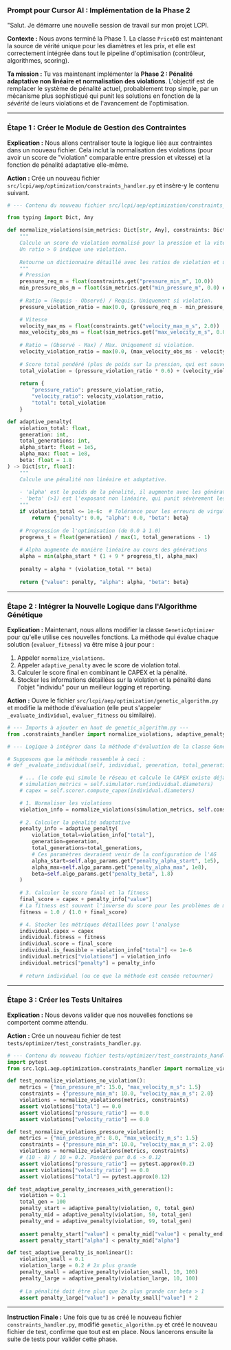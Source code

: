 ### **Prompt pour Cursor AI : Implémentation de la Phase 2**

"Salut. Je démarre une nouvelle session de travail sur mon projet LCPI.

**Contexte :**
Nous avons terminé la Phase 1. La classe `PriceDB` est maintenant la source de vérité unique pour les diamètres et les prix, et elle est correctement intégrée dans tout le pipeline d'optimisation (contrôleur, algorithmes, scoring).

**Ta mission :**
Tu vas maintenant implémenter la **Phase 2 : Pénalité adaptative non linéaire et normalisation des violations**. L'objectif est de remplacer le système de pénalité actuel, probablement trop simple, par un mécanisme plus sophistiqué qui punit les solutions en fonction de la *sévérité* de leurs violations et de l'avancement de l'optimisation.

---

### **Étape 1 : Créer le Module de Gestion des Contraintes**

**Explication :** Nous allons centraliser toute la logique liée aux contraintes dans un nouveau fichier. Cela inclut la normalisation des violations (pour avoir un score de "violation" comparable entre pression et vitesse) et la fonction de pénalité adaptative elle-même.

**Action :** Crée un nouveau fichier `src/lcpi/aep/optimization/constraints_handler.py` et insère-y le contenu suivant.

```python
# --- Contenu du nouveau fichier src/lcpi/aep/optimization/constraints_handler.py ---

from typing import Dict, Any

def normalize_violations(sim_metrics: Dict[str, Any], constraints: Dict[str, Any]) -> Dict[str, float]:
    """
    Calcule un score de violation normalisé pour la pression et la vitesse.
    Un ratio > 0 indique une violation.
    
    Retourne un dictionnaire détaillé avec les ratios de violation et un total pondéré.
    """
    # Pression
    pressure_req_m = float(constraints.get("pressure_min_m", 10.0))
    min_pressure_obs_m = float(sim_metrics.get("min_pressure_m", 0.0) or 0.0)
    
    # Ratio = (Requis - Observé) / Requis. Uniquement si violation.
    pressure_violation_ratio = max(0.0, (pressure_req_m - min_pressure_obs_m) / max(1.0, pressure_req_m))

    # Vitesse
    velocity_max_ms = float(constraints.get("velocity_max_m_s", 2.0))
    max_velocity_obs_ms = float(sim_metrics.get("max_velocity_m_s", 0.0) or 0.0)
    
    # Ratio = (Observé - Max) / Max. Uniquement si violation.
    velocity_violation_ratio = max(0.0, (max_velocity_obs_ms - velocity_max_ms) / max(1.0, velocity_max_ms))
    
    # Score total pondéré (plus de poids sur la pression, qui est souvent plus critique)
    total_violation = (pressure_violation_ratio * 0.6) + (velocity_violation_ratio * 0.4)
    
    return {
        "pressure_ratio": pressure_violation_ratio,
        "velocity_ratio": velocity_violation_ratio,
        "total": total_violation
    }

def adaptive_penalty(
    violation_total: float,
    generation: int,
    total_generations: int,
    alpha_start: float = 1e5,
    alpha_max: float = 1e8,
    beta: float = 1.8
) -> Dict[str, float]:
    """
    Calcule une pénalité non linéaire et adaptative.
    
    - 'alpha' est le poids de la pénalité, il augmente avec les générations.
    - 'beta' (>1) est l'exposant non linéaire, qui punit sévèrement les grosses violations.
    """
    if violation_total <= 1e-6:  # Tolérance pour les erreurs de virgule flottante
        return {"penalty": 0.0, "alpha": 0.0, "beta": beta}
    
    # Progression de l'optimisation (de 0.0 à 1.0)
    progress_t = float(generation) / max(1, total_generations - 1)
    
    # Alpha augmente de manière linéaire au cours des générations
    alpha = min(alpha_start * (1 + 9 * progress_t), alpha_max)
    
    penalty = alpha * (violation_total ** beta)
    
    return {"value": penalty, "alpha": alpha, "beta": beta}
```

---

### **Étape 2 : Intégrer la Nouvelle Logique dans l'Algorithme Génétique**

**Explication :** Maintenant, nous allons modifier la classe `GeneticOptimizer` pour qu'elle utilise ces nouvelles fonctions. La méthode qui évalue chaque solution (`evaluer_fitness`) va être mise à jour pour :
1.  Appeler `normalize_violations`.
2.  Appeler `adaptive_penalty` avec le score de violation total.
3.  Calculer le score final en combinant le CAPEX et la pénalité.
4.  Stocker les informations détaillées sur la violation et la pénalité dans l'objet "individu" pour un meilleur logging et reporting.

**Action :** Ouvre le fichier `src/lcpi/aep/optimization/genetic_algorithm.py` et modifie la méthode d'évaluation (elle peut s'appeler `_evaluate_individual`, `evaluer_fitness` ou similaire).

```python
# --- Imports à ajouter en haut de genetic_algorithm.py ---
from .constraints_handler import normalize_violations, adaptive_penalty

# --- Logique à intégrer dans la méthode d'évaluation de la classe GeneticOptimizer ---

# Supposons que la méthode ressemble à ceci :
# def _evaluate_individual(self, individual, generation, total_generations):

    # ... (le code qui simule le réseau et calcule le CAPEX existe déjà)
    # simulation_metrics = self.simulator.run(individual.diameters)
    # capex = self.scorer.compute_capex(individual.diameters)

    # 1. Normaliser les violations
    violation_info = normalize_violations(simulation_metrics, self.constraints)
    
    # 2. Calculer la pénalité adaptative
    penalty_info = adaptive_penalty(
        violation_total=violation_info["total"],
        generation=generation,
        total_generations=total_generations,
        # Ces paramètres devraient venir de la configuration de l'AG
        alpha_start=self.algo_params.get("penalty_alpha_start", 1e5),
        alpha_max=self.algo_params.get("penalty_alpha_max", 1e8),
        beta=self.algo_params.get("penalty_beta", 1.8)
    )
    
    # 3. Calculer le score final et la fitness
    final_score = capex + penalty_info["value"]
    # La fitness est souvent l'inverse du score pour les problèmes de minimisation
    fitness = 1.0 / (1.0 + final_score) 

    # 4. Stocker les métriques détaillées pour l'analyse
    individual.capex = capex
    individual.fitness = fitness
    individual.score = final_score
    individual.is_feasible = violation_info["total"] <= 1e-6
    individual.metrics["violations"] = violation_info
    individual.metrics["penalty"] = penalty_info
    
    # return individual (ou ce que la méthode est censée retourner)
```

---

### **Étape 3 : Créer les Tests Unitaires**

**Explication :** Nous devons valider que nos nouvelles fonctions se comportent comme attendu.

**Action :** Crée un nouveau fichier de test `tests/optimizer/test_constraints_handler.py`.

```python
# --- Contenu du nouveau fichier tests/optimizer/test_constraints_handler.py ---
import pytest
from src.lcpi.aep.optimization.constraints_handler import normalize_violations, adaptive_penalty

def test_normalize_violations_no_violation():
    metrics = {"min_pressure_m": 15.0, "max_velocity_m_s": 1.5}
    constraints = {"pressure_min_m": 10.0, "velocity_max_m_s": 2.0}
    violations = normalize_violations(metrics, constraints)
    assert violations["total"] == 0.0
    assert violations["pressure_ratio"] == 0.0
    assert violations["velocity_ratio"] == 0.0

def test_normalize_violations_pressure_violation():
    metrics = {"min_pressure_m": 8.0, "max_velocity_m_s": 1.5}
    constraints = {"pressure_min_m": 10.0, "velocity_max_m_s": 2.0}
    violations = normalize_violations(metrics, constraints)
    # (10 - 8) / 10 = 0.2. Pondéré par 0.6 -> 0.12
    assert violations["pressure_ratio"] == pytest.approx(0.2)
    assert violations["velocity_ratio"] == 0.0
    assert violations["total"] == pytest.approx(0.12)

def test_adaptive_penalty_increases_with_generation():
    violation = 0.1
    total_gen = 100
    penalty_start = adaptive_penalty(violation, 0, total_gen)
    penalty_mid = adaptive_penalty(violation, 50, total_gen)
    penalty_end = adaptive_penalty(violation, 99, total_gen)
    
    assert penalty_start["value"] < penalty_mid["value"] < penalty_end["value"]
    assert penalty_start["alpha"] < penalty_mid["alpha"]

def test_adaptive_penalty_is_nonlinear():
    violation_small = 0.1
    violation_large = 0.2 # 2x plus grande
    penalty_small = adaptive_penalty(violation_small, 10, 100)
    penalty_large = adaptive_penalty(violation_large, 10, 100)
    
    # La pénalité doit être plus que 2x plus grande car beta > 1
    assert penalty_large["value"] > penalty_small["value"] * 2
```

---

**Instruction Finale :**
Une fois que tu as créé le nouveau fichier `constraints_handler.py`, modifié `genetic_algorithm.py` et créé le nouveau fichier de test, confirme que tout est en place. Nous lancerons ensuite la suite de tests pour valider cette phase.